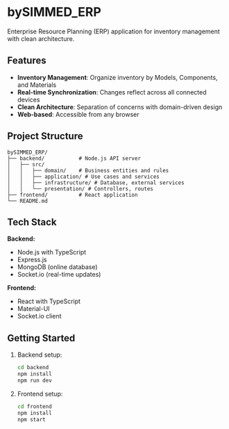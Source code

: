 # bySIMMED_ERP

Enterprise Resource Planning (ERP) application for inventory management with clean architecture.

## Features

- **Inventory Management**: Organize inventory by Models, Components, and Materials
- **Real-time Synchronization**: Changes reflect across all connected devices
- **Clean Architecture**: Separation of concerns with domain-driven design
- **Web-based**: Accessible from any browser

## Project Structure

```
bySIMMED_ERP/
├── backend/           # Node.js API server
│   ├── src/
│   │   ├── domain/    # Business entities and rules
│   │   ├── application/ # Use cases and services
│   │   ├── infrastructure/ # Database, external services
│   │   └── presentation/ # Controllers, routes
├── frontend/          # React application
└── README.md
```

## Tech Stack

**Backend:**
- Node.js with TypeScript
- Express.js
- MongoDB (online database)
- Socket.io (real-time updates)

**Frontend:**
- React with TypeScript
- Material-UI
- Socket.io client

## Getting Started

1. Backend setup:
   ```bash
   cd backend
   npm install
   npm run dev
   ```

2. Frontend setup:
   ```bash
   cd frontend
   npm install
   npm start
   ```